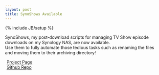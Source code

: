 ```yaml
---
layout: post
title: SynoShows Available
---
```

{% include JB/setup %}

SynoShows, my post-download scripts for managing TV Show episode downloads on my Synology NAS, are now available.<br>
Use them to fully automate those tedious tasks such as renaming the files and moving them to their archiving directory!<br>

<i class="fa fa-globe  fa-lg" style="padding-right: 5px;" title="Project Page"></i><a href="http://blog.spook.ee/synoshows">Project Page</a><br>
<i class="fa fa-github  fa-lg" style="padding-right: 5px;" title="Repo"></i><a href="http://github.com/lospooky/synoshows">Github Repo</a>